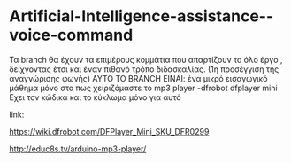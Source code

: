 # Artificial-Intelligence-assistance--voice-command
Τα branch θα έχουν τα επιμέρους κομμάτια που απαρτίζουν το όλο έργο , δείχνοντας έτσι και έναν πιθανό τρόπο διδασκαλίας.
(1η προσέγγιση της αναγνώρισης φωνής)
ΑΥΤΟ ΤΟ BRANCH ΕΙΝΑΙ: ένα μικρό εισαγωγικό μάθημα μόνο στο πως χειριζόμαστε το mp3 player -dfrobot dfplayer mini 
Εχει τον κώδικα και το κύκλωμα μόνο για αυτό
 
link:

https://wiki.dfrobot.com/DFPlayer_Mini_SKU_DFR0299

http://educ8s.tv/arduino-mp3-player/

